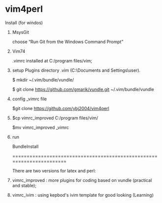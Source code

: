 vim4perl
========

Install (for windos)

1. MsysGit

    choose “Run Git from the Windows Command Prompt”

2. Vim74

    .vimrc installed at C:/program files/vim;

3. setup Plugins directory .vim  (C:\Documents and Settings\user).

     $ mkdir  ~/.vim/bundle/vundle/

     $ git clone https://github.com/gmarik/vundle.git  ~/.vim/bundle/vundle

4. config _vimrc file

     $git clone  https://github.com/ybj2004/vim4perl

5.  $cp vimrc_improved  C:/program files/vim/

    $mv vimrc_improved  _vimrc

5. run   

     BundleInstall

   ======================================================================

   There are two versions for latex and perl:

1. vimrc_improved :  more plugins for coding based on vundle (practical and stable);

2. vimrc_ivim     :  using kepbod's ivim template for good looking (Learning)
